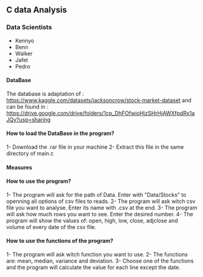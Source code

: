 ## C data Analysis

### Data Scientists 
  - Kennyo
  - Benn
  - Walker
  - Jafet
  - Pedro

#### DataBase
The database is adaptation of : https://www.kaggle.com/datasets/jacksoncrow/stock-market-dataset 
and can be found in : https://drive.google.com/drive/folders/1cp_DhFOfwioHjzSHrHjAWXfpdRx1aJQy?usp=sharing

#### How to load the DataBase in the program?
1- Download the .rar file in your machine
2- Extract this file in the same directory of main.c 

#### Measures
#### How to use the program?
1- The program will ask for the path of Data. Enter with "Data/Stocks" to openning all options of csv files to reads.
2- The program will ask witch csv file you want to analyse. Enter its name with .csv at the end.
3- The program will ask how much rows you want to see. Enter the desired number. 
4- The program will show the values of: open, high, low, close, adjclose and volume of every date of the csv file. 

#### How to use the functions of the program?
1- The program will ask witch function you want to use. 
2- The functions are: mean, median, variance and deviation.
3- Choose one of the functions and the program will calculate the value for each line except the date.